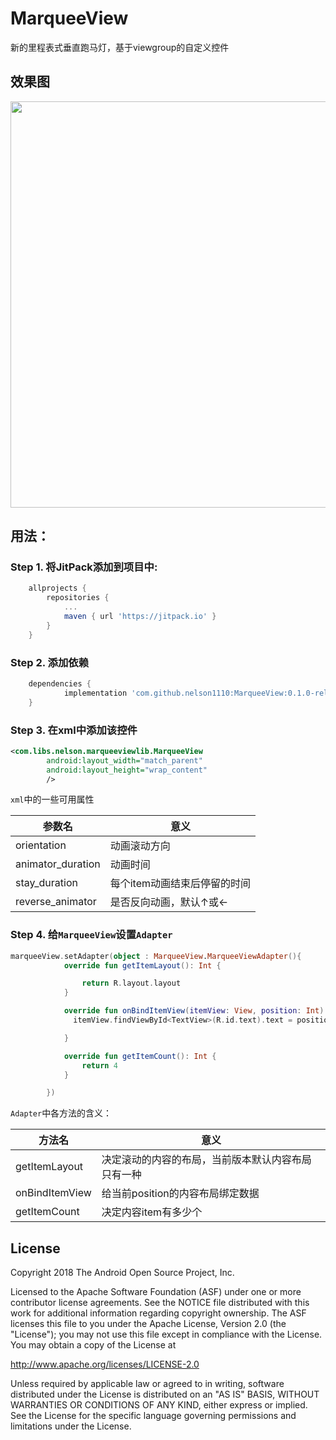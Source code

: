 # MarqueeView
新的里程表式垂直跑马灯，基于viewgroup的自定义控件

## 效果图
<img src="./images/20180628.gif" height="650"/>

## 用法：
### Step 1. 将JitPack添加到项目中:

```groovy
    allprojects {
		repositories {
			...
			maven { url 'https://jitpack.io' }
		}
	}
```
	
### Step 2. 添加依赖
```groovy
	dependencies {
	        implementation 'com.github.nelson1110:MarqueeView:0.1.0-release'
	}
```
### Step 3. 在xml中添加该控件
```xml
<com.libs.nelson.marqueeviewlib.MarqueeView
        android:layout_width="match_parent"
        android:layout_height="wrap_content"
        />
```
 `xml`中的一些可用属性
 
| 参数名 | 意义 | 
| - | - |
| orientation | 动画滚动方向|
| animator_duration | 动画时间 |
| stay_duration | 每个item动画结束后停留的时间 |
| reverse_animator | 是否反向动画，默认↑或← |

### Step 4. 给`MarqueeView`设置`Adapter`
```kotlin
marqueeView.setAdapter(object : MarqueeView.MarqueeViewAdapter(){
            override fun getItemLayout(): Int {

                return R.layout.layout
            }

            override fun onBindItemView(itemView: View, position: Int) {
              itemView.findViewById<TextView>(R.id.text).text = position.toString()

            }

            override fun getItemCount(): Int {
                return 4
            }

        })
```
`Adapter`中各方法的含义：

| 方法名 | 意义 | 
| - | - |
| getItemLayout | 决定滚动的内容的布局，当前版本默认内容布局只有一种|
| onBindItemView | 给当前position的内容布局绑定数据 |
| getItemCount | 决定内容item有多少个 |

License
-------

Copyright 2018 The Android Open Source Project, Inc.

Licensed to the Apache Software Foundation (ASF) under one or more contributor
license agreements.  See the NOTICE file distributed with this work for
additional information regarding copyright ownership.  The ASF licenses this
file to you under the Apache License, Version 2.0 (the "License"); you may not
use this file except in compliance with the License.  You may obtain a copy of
the License at

http://www.apache.org/licenses/LICENSE-2.0

Unless required by applicable law or agreed to in writing, software
distributed under the License is distributed on an "AS IS" BASIS, WITHOUT
WARRANTIES OR CONDITIONS OF ANY KIND, either express or implied.  See the
License for the specific language governing permissions and limitations under
the License.